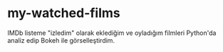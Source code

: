 # my-watched-films

IMDb listeme "izledim" olarak eklediğim ve oyladığım filmleri Python'da analiz edip Bokeh ile görselleştirdim.